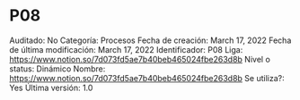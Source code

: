 # P08

Auditado: No
Categoría: Procesos
Fecha de creación: March 17, 2022
Fecha de última modificación: March 17, 2022
Identificador: P08
Liga: https://www.notion.so/7d073fd5ae7b40beb465024fbe263d8b 
Nivel o status: Dinámico
Nombre: https://www.notion.so/7d073fd5ae7b40beb465024fbe263d8b 
Se utiliza?: Yes
Última versión: 1.0